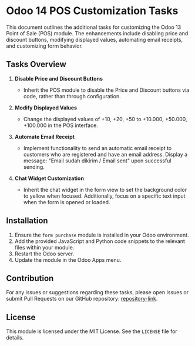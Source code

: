 # Odoo 14 POS Customization Tasks

This document outlines the additional tasks for customizing the Odoo 13 Point of Sale (POS) module. The enhancements include disabling price and discount buttons, modifying displayed values, automating email receipts, and customizing form behavior.

## Tasks Overview

1. **Disable Price and Discount Buttons**
   - Inherit the POS module to disable the Price and Discount buttons via code, rather than through configuration.

2. **Modify Displayed Values**
   - Change the displayed values of +10, +20, +50 to +10.000, +50.000, +100.000 in the POS interface.

3. **Automate Email Receipt**
   - Implement functionality to send an automatic email receipt to customers who are registered and have an email address. Display a message: "Email sudah dikirim / Email sent" upon successful sending.

4. **Chat Widget Customization**
   - Inherit the chat widget in the form view to set the background color to yellow when focused. Additionally, focus on a specific text input when the form is opened or loaded.

## Installation

1. Ensure the `form purchase` module is installed in your Odoo environment.
2. Add the provided JavaScript and Python code snippets to the relevant files within your module.
3. Restart the Odoo server.
4. Update the module in the Odoo Apps menu.

## Contribution

For any issues or suggestions regarding these tasks, please open Issues or submit Pull Requests on our GitHub repository: [repository-link](https://github.com/khoerulmutaqin225/form_purchase.git).

## License

This module is licensed under the MIT License. See the `LICENSE` file for details.
